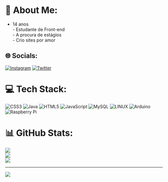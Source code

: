# 💫 About Me:
- 14 anos<br>- Estudante de Front-end  <br>- A procura de estágios <br>-  Crio sites por amor 


## 🌐 Socials:
[![Instagram](https://img.shields.io/badge/Instagram-%23E4405F.svg?logo=Instagram&logoColor=white)](https://instagram.com/https://www.instagram.com/scheda_joao/) [![Twitter](https://img.shields.io/badge/Twitter-%231DA1F2.svg?logo=Twitter&logoColor=white)](https://twitter.com/https://twitter.com/hobbit189021) 

# 💻 Tech Stack:
![CSS3](https://img.shields.io/badge/css3-%231572B6.svg?style=for-the-badge&logo=css3&logoColor=white) ![Java](https://img.shields.io/badge/java-%23ED8B00.svg?style=for-the-badge&logo=openjdk&logoColor=white) ![HTML5](https://img.shields.io/badge/html5-%23E34F26.svg?style=for-the-badge&logo=html5&logoColor=white) ![JavaScript](https://img.shields.io/badge/javascript-%23323330.svg?style=for-the-badge&logo=javascript&logoColor=%23F7DF1E) ![MySQL](https://img.shields.io/badge/mysql-%2300000f.svg?style=for-the-badge&logo=mysql&logoColor=white) ![LINUX](https://img.shields.io/badge/Linux-FCC624?style=for-the-badge&logo=linux&logoColor=black) ![Arduino](https://img.shields.io/badge/-Arduino-00979D?style=for-the-badge&logo=Arduino&logoColor=white) ![Raspberry Pi](https://img.shields.io/badge/-RaspberryPi-C51A4A?style=for-the-badge&logo=Raspberry-Pi)
# 📊 GitHub Stats:
![](https://github-readme-stats.vercel.app/api?username=Scheda1&theme=dracula&hide_border=false&include_all_commits=false&count_private=false)<br/>
![](https://github-readme-streak-stats.herokuapp.com/?user=Scheda1&theme=dracula&hide_border=false)<br/>
![](https://github-readme-stats.vercel.app/api/top-langs/?username=Scheda1&theme=dracula&hide_border=false&include_all_commits=false&count_private=false&layout=compact)

---
[![](https://visitcount.itsvg.in/api?id=Scheda1&icon=0&color=0)](https://visitcount.itsvg.in)

<!-- Proudly created with GPRM ( https://gprm.itsvg.in ) -->